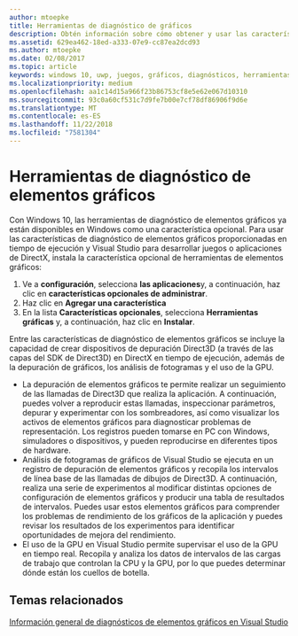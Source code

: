 ```yaml
---
author: mtoepke
title: Herramientas de diagnóstico de gráficos
description: Obtén información sobre cómo obtener y usar las características de diagnóstico de elementos gráficos como, por ejemplo, el uso de la GPU, los análisis de fotogramas de gráficos y la depuración de elementos gráficos en Visual Studio.
ms.assetid: 629ea462-18ed-a333-07e9-cc87ea2dcd93
ms.author: mtoepke
ms.date: 02/08/2017
ms.topic: article
keywords: windows 10, uwp, juegos, gráficos, diagnósticos, herramientas, directx
ms.localizationpriority: medium
ms.openlocfilehash: aa1c14d15a966f23b86753cf8e5e62e067d10310
ms.sourcegitcommit: 93c0a60cf531c7d9fe7b00e7cf78df86906f9d6e
ms.translationtype: MT
ms.contentlocale: es-ES
ms.lasthandoff: 11/22/2018
ms.locfileid: "7581304"
---
```

# <a name="graphics-diagnostics-tools"></a>Herramientas de diagnóstico de elementos gráficos



Con Windows 10, las herramientas de diagnóstico de elementos gráficos ya están disponibles en Windows como una característica opcional. Para usar las características de diagnóstico de elementos gráficos proporcionadas en tiempo de ejecución y Visual Studio para desarrollar juegos o aplicaciones de DirectX, instala la característica opcional de herramientas de elementos gráficos:

1.  Ve a **configuración**, selecciona **las aplicaciones**y, a continuación, haz clic en **características opcionales de administrar**.
2.  Haz clic en **Agregar una característica**   
3.  En la lista **Características opcionales**, selecciona **Herramientas gráficas** y, a continuación, haz clic en **Instalar**.

Entre las características de diagnóstico de elementos gráficos se incluye la capacidad de crear dispositivos de depuración Direct3D (a través de las capas del SDK de Direct3D) en DirectX en tiempo de ejecución, además de la depuración de gráficos, los análisis de fotogramas y el uso de la GPU.

-   La depuración de elementos gráficos te permite realizar un seguimiento de las llamadas de Direct3D que realiza la aplicación. A continuación, puedes volver a reproducir estas llamadas, inspeccionar parámetros, depurar y experimentar con los sombreadores, así como visualizar los activos de elementos gráficos para diagnosticar problemas de representación. Los registros pueden tomarse en PC con Windows, simuladores o dispositivos, y pueden reproducirse en diferentes tipos de hardware.
-   Análisis de fotogramas de gráficos de Visual Studio se ejecuta en un registro de depuración de elementos gráficos y recopila los intervalos de línea base de las llamadas de dibujos de Direct3D. A continuación, realiza una serie de experimentos al modificar distintas opciones de configuración de elementos gráficos y producir una tabla de resultados de intervalos. Puedes usar estos elementos gráficos para comprender los problemas de rendimiento de los gráficos de la aplicación y puedes revisar los resultados de los experimentos para identificar oportunidades de mejora del rendimiento.
-   El uso de la GPU en Visual Studio permite supervisar el uso de la GPU en tiempo real. Recopila y analiza los datos de intervalos de las cargas de trabajo que controlan la CPU y la GPU, por lo que puedes determinar dónde están los cuellos de botella.

## <a name="related-topics"></a>Temas relacionados


[Información general de diagnósticos de elementos gráficos en Visual Studio](http://go.microsoft.com/fwlink/p/?LinkID=526382)

 

 




